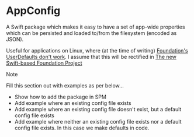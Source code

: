 # AppConfig

A Swift package which makes it easy to have a set of app-wide properties which can be persisted and loaded to/from the filesystem (encoded as JSON).

Useful for applications on Linux, where (at the time of writing) [Foundation's UserDefaults don't work](https://github.com/apple/swift-corelibs-foundation/issues/4837).  I assume that this will be rectified in [The new Swift-based Foundation Project](https://github.com/apple/swift-foundation) 

> [!NOTE]  
> Fill this section out with examples as per below…
	
- Show how to add the package in SPM 
- Add example where an existing config file exists
- Add example where an existing config file doesn't exist, but a default config file exists
- Add example where neither an existing config file exists nor a default config file exists. In this case we make defaults in code. 
